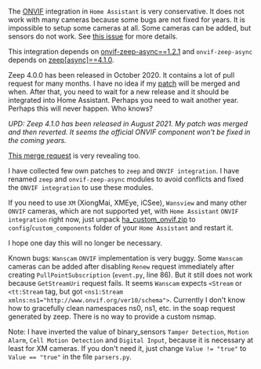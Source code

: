 The [ONVIF](https://www.home-assistant.io/integrations/onvif/) integration in `Home Assistant` is very conservative.
It does not work with many cameras because some bugs are not fixed for years.
It is impossible to setup some cameras at all. Some cameras can be added, but sensors do not work. 
See [this issue](https://github.com/home-assistant/core/issues/45513) for more details.

This integration depends on [onvif-zeep-async==1.2.1](https://github.com/hunterjm/python-onvif-zeep-async) and `onvif-zeep-async` depends on [zeep[async]==4.1.0](https://github.com/mvantellingen/python-zeep).

Zeep 4.0.0 has been released in October 2020. It contains a lot of pull request for many months. I have no idea if my [patch](https://github.com/mvantellingen/python-zeep/pull/1206) will be merged and when.
After that, you need to wait for a new release and it should be integrated into Home Assistant.
Perhaps you need to wait another year. Perhaps this will never happen. Who knows?

*UPD: Zeep 4.1.0 has been released in August 2021. My patch was merged and then reverted. It seems the official ONVIF component won't be fixed in the coming years.*

[This merge request](https://github.com/home-assistant/core/pull/53432) is very revealing too.

I have collected few own patches to `zeep` and `ONVIF integration`.
I have renamed `zeep` and `onvif-zeep-async` modules to avoid conflicts and fixed the `ONVIF integration` to use these modules.

If you need to use `XM` (XiongMai, XMEye, iCSee), `Wansview` and many other `ONVIF` cameras, which are not supported yet, with `Home Assistant` `ONVIF integration` right now,
just unpack [ha_custom_onvif.zip](https://github.com/slydiman/ha_custom_onvif/releases/latest) to `config`/`custom_components` folder of your `Home Assistant` and restart it.

I hope one day this will no longer be necessary.

Known bugs: `Wanscam` `ONVIF` implementation is very buggy. Some `Wanscam` cameras can be added after disabling `Renew` request immediately after creating `PullPointSubscription` (`event.py`, line 86).
But it still does not work because `GetStreamUri` request fails. It seems `Wanscam` expects `<Stream` or `<tt:Stream` tag, but got `<ns1:Stream xmlns:ns1="http://www.onvif.org/ver10/schema">`.
Currently I don't know how to gracefully clean namespaces ns0, ns1, etc. in the soap request generated by zeep. There is no way to provide a custom nsmap.

Note: I have inverted the value of binary_sensors `Tamper Detection`, `Motion Alarm`, `Cell Motion Detection` and `Digital Input`, because it is necessary at least for XM cameras.
If you don't need it, just change `Value != "true"` to `Value == "true"` in the file `parsers.py`.
